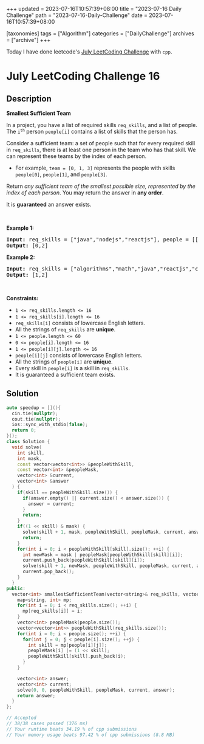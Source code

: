 +++
updated = 2023-07-16T10:57:39+08:00
title = "2023-07-16 Daily Challenge"
path = "2023-07-16-Daily-Challenge"
date = 2023-07-16T10:57:39+08:00

[taxonomies]
tags = ["Algorithm"]
categories = ["DailyChallenge"]
archives = ["archive"]
+++

Today I have done leetcode's [July LeetCoding Challenge](https://leetcode.com/problems/smallest-sufficient-team/) with `cpp`.

<!-- more -->

# July LeetCoding Challenge 16

## Description

**Smallest Sufficient Team**

<p>In a project, you have a list of required skills <code>req_skills</code>, and a list of people. The <code>i<sup>th</sup></code> person <code>people[i]</code> contains a list of skills that the person has.</p>

<p>Consider a sufficient team: a set of people such that for every required skill in <code>req_skills</code>, there is at least one person in the team who has that skill. We can represent these teams by the index of each person.</p>

<ul>
	<li>For example, <code>team = [0, 1, 3]</code> represents the people with skills <code>people[0]</code>, <code>people[1]</code>, and <code>people[3]</code>.</li>
</ul>

<p>Return <em>any sufficient team of the smallest possible size, represented by the index of each person</em>. You may return the answer in <strong>any order</strong>.</p>

<p>It is <strong>guaranteed</strong> an answer exists.</p>

<p>&nbsp;</p>
<p><strong class="example">Example 1:</strong></p>
<pre><strong>Input:</strong> req_skills = ["java","nodejs","reactjs"], people = [["java"],["nodejs"],["nodejs","reactjs"]]
<strong>Output:</strong> [0,2]
</pre><p><strong class="example">Example 2:</strong></p>
<pre><strong>Input:</strong> req_skills = ["algorithms","math","java","reactjs","csharp","aws"], people = [["algorithms","math","java"],["algorithms","math","reactjs"],["java","csharp","aws"],["reactjs","csharp"],["csharp","math"],["aws","java"]]
<strong>Output:</strong> [1,2]
</pre>
<p>&nbsp;</p>
<p><strong>Constraints:</strong></p>

<ul>
	<li><code>1 &lt;= req_skills.length &lt;= 16</code></li>
	<li><code>1 &lt;= req_skills[i].length &lt;= 16</code></li>
	<li><code>req_skills[i]</code> consists of lowercase English letters.</li>
	<li>All the strings of <code>req_skills</code> are <strong>unique</strong>.</li>
	<li><code>1 &lt;= people.length &lt;= 60</code></li>
	<li><code>0 &lt;= people[i].length &lt;= 16</code></li>
	<li><code>1 &lt;= people[i][j].length &lt;= 16</code></li>
	<li><code>people[i][j]</code> consists of lowercase English letters.</li>
	<li>All the strings of <code>people[i]</code> are <strong>unique</strong>.</li>
	<li>Every skill in <code>people[i]</code> is a skill in <code>req_skills</code>.</li>
	<li>It is guaranteed a sufficient team exists.</li>
</ul>


## Solution

``` cpp
auto speedup = [](){
  cin.tie(nullptr);
  cout.tie(nullptr);
  ios::sync_with_stdio(false);
  return 0;
}();
class Solution {
  void solve(
    int skill,
    int mask,
    const vector<vector<int>> &peopleWithSkill,
    const vector<int> &peopleMask,
    vector<int> &current,
    vector<int> &answer
  ) {
    if(skill == peopleWithSkill.size()) {
      if(answer.empty() || current.size() < answer.size()) {
        answer = current;
      }
      return;
    }
    if((1 << skill) & mask) {
      solve(skill + 1, mask, peopleWithSkill, peopleMask, current, answer);
      return;
    }
    for(int i = 0; i < peopleWithSkill[skill].size(); ++i) {
      int newMask = mask | peopleMask[peopleWithSkill[skill][i]];
      current.push_back(peopleWithSkill[skill][i]);
      solve(skill + 1, newMask, peopleWithSkill, peopleMask, current, answer);
      current.pop_back();
    }
  }
public:
  vector<int> smallestSufficientTeam(vector<string>& req_skills, vector<vector<string>>& people) {
    map<string, int> mp;
    for(int i = 0; i < req_skills.size(); ++i) {
      mp[req_skills[i]] = i;
    }
    vector<int> peopleMask(people.size());
    vector<vector<int>> peopleWithSkill(req_skills.size());
    for(int i = 0; i < people.size(); ++i) {
      for(int j = 0; j < people[i].size(); ++j) {
        int skill = mp[people[i][j]];
        peopleMask[i] |= (1 << skill);
        peopleWithSkill[skill].push_back(i);
      }
    }

    vector<int> answer;
    vector<int> current;
    solve(0, 0, peopleWithSkill, peopleMask, current, answer);
    return answer;
  }
};

// Accepted
// 38/38 cases passed (376 ms)
// Your runtime beats 34.19 % of cpp submissions
// Your memory usage beats 97.42 % of cpp submissions (8.8 MB)
```
